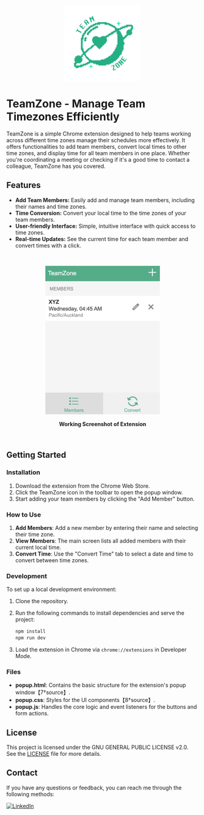 <p align="center"><img src="logo.png" alt="TeamZone Logo" width="200" />
<br> <!-- This adds a blank line -->

# TeamZone - Manage Team Timezones Efficiently


TeamZone is a simple Chrome extension designed to help teams working across different time zones manage their schedules more effectively. It offers functionalities to add team members, convert local times to other time zones, and display time for all team members in one place. Whether you're coordinating a meeting or checking if it's a good time to contact a colleague, TeamZone has you covered.

## Features

- **Add Team Members:** Easily add and manage team members, including their names and time zones.
- **Time Conversion:** Convert your local time to the time zones of your team members.
- **User-friendly Interface:** Simple, intuitive interface with quick access to time zones.
- **Real-time Updates:** See the current time for each team member and convert times with a click.

<br> <!-- This adds a blank line -->

<p align="center"><img src="demo.png" alt="TeamZone Logo" width="300" />
<p align="center">
    <strong>Working Screenshot of Extension</strong>
</p>
<br> <!-- This adds a blank line -->

## Getting Started

### Installation

1. Download the extension from the Chrome Web Store.
2. Click the TeamZone icon in the toolbar to open the popup window.
3. Start adding your team members by clicking the "Add Member" button.

### How to Use

1. **Add Members**: Add a new member by entering their name and selecting their time zone.
2. **View Members**: The main screen lists all added members with their current local time.
3. **Convert Time**: Use the "Convert Time" tab to select a date and time to convert between time zones.

### Development

To set up a local development environment:

1. Clone the repository.
2. Run the following commands to install dependencies and serve the project:
   
    ```bash
    npm install
    npm run dev
    ```
4. Load the extension in Chrome via `chrome://extensions` in Developer Mode.

### Files

- **popup.html**: Contains the basic structure for the extension's popup window【7†source】.
- **popup.css**: Styles for the UI components【8†source】.
- **popup.js**: Handles the core logic and event listeners for the buttons and form actions.

## License

This project is licensed under the GNU GENERAL PUBLIC LICENSE v2.0. See the [LICENSE](LICENSE) file for more details.

## Contact

If you have any questions or feedback, you can reach me through the following methods:

  <a href="https://www.linkedin.com/in/yajkotak" target="_blank">
    <img src="https://img.shields.io/badge/LinkedIn-Yaj_Kotak-blue?style=for-the-badge&logo=linkedin" alt="LinkedIn">
  </a>


